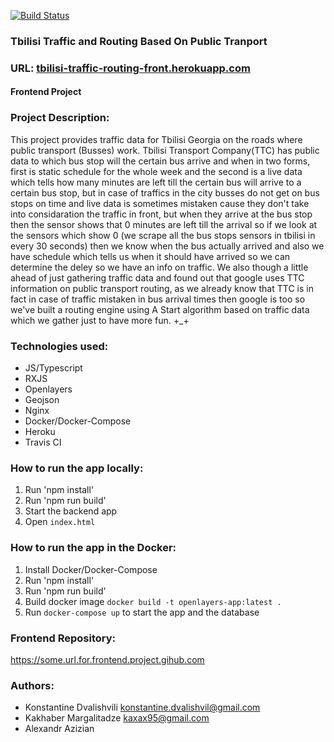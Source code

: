 [![Build Status](https://travis-ci.com/kokadva/Tbilisi-Traffic-Routing-App-Frontend.svg?branch=master)](https://travis-ci.com/kokadva/Tbilisi-Traffic-Routing-App-Frontend)

### Tbilisi Traffic and Routing Based On Public Tranport

### URL: [tbilisi-traffic-routing-front.herokuapp.com](https://tbilisi-traffic-routing-front.herokuapp.com/)

#### Frontend Project

### Project Description:
This project provides traffic data for Tbilisi Georgia on the roads
where public transport (Busses) work. Tbilisi Transport Company(TTC) has
public data to which bus stop will the certain bus arrive and when in
two forms, first is static schedule for the whole week and the second
is a live data which tells how many minutes are left till the certain
bus will arrive to a certain bus stop, but in case of traffics in the
city busses do not get on bus stops on time and live data is sometimes
mistaken cause they don't take into considaration the traffic in front,
but when they arrive at the bus stop then the sensor shows that 0
minutes are left till the arrival so if we look at the sensors which
show 0 (we scrape all the bus stops sensors in tbilisi in every 30
seconds) then we know when the bus actually arrived and also we have
schedule which tells us when it should have arrived so we can determine
the deley so we have an info on traffic. We also though a little ahead
of just gathering traffic data and found out that google uses TTC
information on public transport routing, as we already know that TTC
is in fact in case of traffic mistaken in bus arrival times then google
is too so we've built a routing engine using A Start algorithm based on
traffic data which we gather just to have more fun. +_+

### Technologies used:
* JS/Typescript
* RXJS
* Openlayers
* Geojson
* Nginx
* Docker/Docker-Compose
* Heroku
* Travis CI

### How to run the app locally:
1. Run 'npm install'
2. Run 'npm run build'
3. Start the backend app
3. Open `index.html`

### How to run the app in the Docker:
1. Install Docker/Docker-Compose
2. Run 'npm install'
3. Run 'npm run build'
4. Build docker image `docker build -t openlayers-app:latest .`
5. Run `docker-compose up` to start the app and the database

### Frontend Repository:
https://some.url.for.frontend.project.gihub.com

### Authors:
* Konstantine Dvalishvili konstantine.dvalishvil@gmail.com
* Kakhaber Margalitadze kaxax95@gmail.com
* Alexandr Azizian